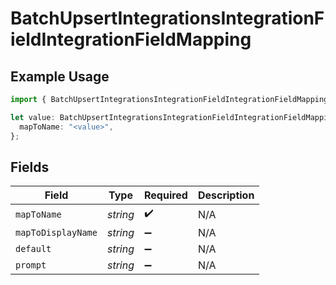 # BatchUpsertIntegrationsIntegrationFieldIntegrationFieldMapping

## Example Usage

```typescript
import { BatchUpsertIntegrationsIntegrationFieldIntegrationFieldMapping } from "@amp-labs/sdk-node-platform/models/operations";

let value: BatchUpsertIntegrationsIntegrationFieldIntegrationFieldMapping = {
  mapToName: "<value>",
};
```

## Fields

| Field              | Type               | Required           | Description        |
| ------------------ | ------------------ | ------------------ | ------------------ |
| `mapToName`        | *string*           | :heavy_check_mark: | N/A                |
| `mapToDisplayName` | *string*           | :heavy_minus_sign: | N/A                |
| `default`          | *string*           | :heavy_minus_sign: | N/A                |
| `prompt`           | *string*           | :heavy_minus_sign: | N/A                |